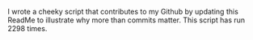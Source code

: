 I wrote a cheeky script that contributes to my Github by updating this ReadMe to illustrate why more than commits matter. This script has run 2298 times.
